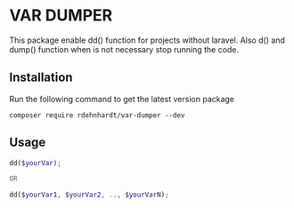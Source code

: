 # VAR DUMPER

This package enable dd() function for projects without laravel. Also d() and dump() function when is not necessary stop running the code.

## Installation

Run the following command to get the latest version package

```
composer require rdehnhardt/var-dumper --dev
```

## Usage

```php
dd($yourVar);

OR

dd($yourVar1, $yourVar2, .., $yourVarN);
```
